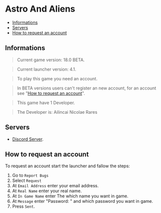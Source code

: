 # Astro And Aliens

- [Informations](https://github.com/Ailincai-Nicolae-Rares/Astro-And-Aliens#informations)
- [Servers](https://github.com/Ailincai-Nicolae-Rares/Astro-And-Aliens#servers)
- [How to request an account](https://github.com/Ailincai-Nicolae-Rares/Astro-And-Aliens#how-to-request-an-account)

## Informations
> Current game version: 18.0 BETA.

> Current launcher version: 4.1.

> To play this game you need an account.

> In BETA versions users can't register an new account, for an account see "[How to request an account](https://github.com/Ailincai-Nicolae-Rares/Astro-And-Aliens#how-to-request-an-account)".

> This game have 1 Developer.

> The Developer is: Ailincai Nicolae Rares

## Servers
- [Discord Server](https://discord.gg/SWCt24M).

## How to request an account
To request an account start the launcher and fallow the steps:
1. Go to `Report Bugs`
2. Select `Request`
3. At `Email Address` enter your email address.
4. At `Real Name` enter your real name.
5. At `In Game Name` enter The which name you want in game.
6. At `Message` enter "Password: " and which password you want in game.
7. Press `Sent`.
